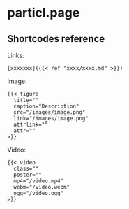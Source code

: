 # particl.page

## Shortcodes reference

Links:

```
[xxxxxxx]({{< ref "xxxx/xxxx.md" >}})
```

Image:

```
{{< figure
  title=""
  caption="Description"
  src="/images/image.png"
  link="/images/image.png"
  attrlink=""
  attr=""
>}}
```

Video:

```
{{< video
  class=""
  poster=""
  mp4="/video.mp4"
  webm="/video.webm"
  ogg="/video.ogg"
>}}
```




